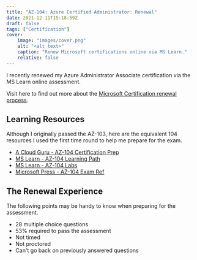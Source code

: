 ```yaml
---
title: "AZ-104: Azure Certified Administrator: Renewal"
date: 2021-12-11T15:18:59Z
draft: false
tags: ["Certification"]
cover:
    image: "images/cover.png"
    alt: "<alt text>"
    caption: "Renew Microsoft certifications online via MS Learn."
    relative: false
---
```


I recently renewed my Azure Administrator Associate certification via the MS Learn online assessment.

Visit here to find out more about the [Microsoft Certification renewal process](https://docs.microsoft.com/en-us/learn/certifications/renew-your-microsoft-certification).

## Learning Resources

Although I originally passed the AZ-103, here are the equivalent 104 resources I used the first time round to help me prepare for the exam.

* [A Cloud Guru - AZ-104 Certification Prep](https://acloudguru.com/course/az-104-microsoft-azure-administrator-certification-prep)
* [MS Learn - AZ-104 Learning Path](https://docs.microsoft.com/en-us/learn/certifications/exams/az-104)
* [MS Learn - AZ-104 Labs](https://microsoftlearning.github.io/AZ-104-MicrosoftAzureAdministrator/)
* [Microsoft Press - AZ-104 Exam Ref](https://www.microsoftpressstore.com/store/exam-ref-az-104-microsoft-azure-administrator-9780136805380)

## The Renewal Experience

The following points may be handy to know when preparing for the assessment.

* 28 multiple choice questions
* 53% required to pass the assessment
* Not timed
* Not proctored
* Can't go back on previously answered questions
